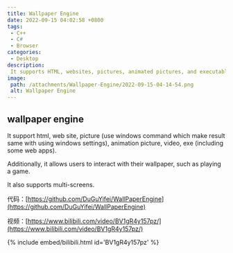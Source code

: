 ```yaml
---
title: Wallpaper Engine
date: 2022-09-15 04:02:58 +0800
tags:
 - C++
 - C#
 - Browser
categories:
 - Desktop
description:
 It supports HTML, websites, pictures, animated pictures, and executable files. Additionally, it allows users to interact with their wallpaper, such as playing a game. It also supports multi-screens.
image:
 path: /attachments/Wallpaper-Engine/2022-09-15-04-14-54.png
 alt: Wallpaper Engine
---
```


## wallpaper engine

It support html, web site, picture (use windows command which make result same with using windows settings), animation picture, video, exe (including some web apps). 

Additionally, it allows users to interact with their wallpaper, such as playing a game. 

It also supports multi-screens.

代码：[https://github.com/DuGuYifei/WallPaperEngine](https://github.com/DuGuYifei/WallPaperEngine)

视频：[https://www.bilibili.com/video/BV1gR4y157pz/](https://www.bilibili.com/video/BV1gR4y157pz/)

{% include embed/bilibili.html id='BV1gR4y157pz' %}